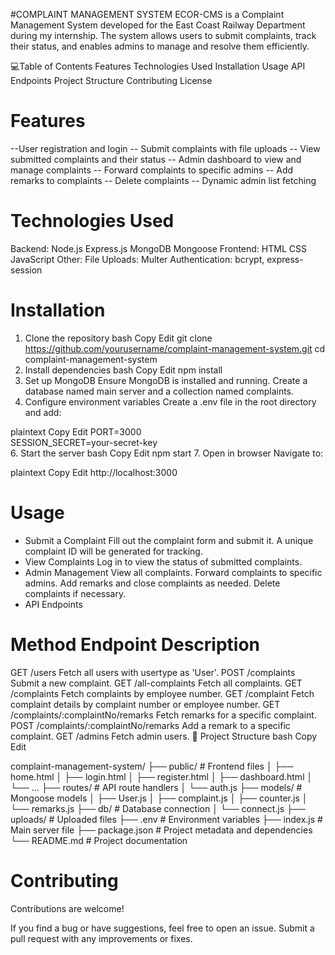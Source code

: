 #COMPLAINT MANAGEMENT SYSTEM
ECOR-CMS is a Complaint Management System developed for the East Coast Railway Department during my internship. The system allows users to submit complaints, track their status, and enables admins to manage and resolve them efficiently.

💻Table of Contents
Features
Technologies Used
Installation
Usage
API Endpoints
Project Structure
Contributing
License

# Features
--User registration and login
-- Submit complaints with file uploads
-- View submitted complaints and their status
-- Admin dashboard to view and manage complaints
-- Forward complaints to specific admins
-- Add remarks to complaints
-- Delete complaints
-- Dynamic admin list fetching

 # Technologies Used
Backend:
Node.js
Express.js
MongoDB
Mongoose
Frontend:
HTML
CSS
JavaScript
Other:
File Uploads: Multer
Authentication: bcrypt, express-session

# Installation
1. Clone the repository
bash
Copy
Edit
git clone https://github.com/yourusername/complaint-management-system.git
cd complaint-management-system
2. Install dependencies
bash
Copy
Edit
npm install
3. Set up MongoDB
Ensure MongoDB is installed and running.
Create a database named main server and a collection named complaints.
4. Configure environment variables
Create a .env file in the root directory and add:

plaintext
Copy
Edit
PORT=3000  
SESSION_SECRET=your-secret-key  
6. Start the server
bash
Copy
Edit
npm start
7. Open in browser
Navigate to:

plaintext
Copy
Edit
http://localhost:3000

 # Usage
- Submit a Complaint
Fill out the complaint form and submit it.
A unique complaint ID will be generated for tracking.
- View Complaints
Log in to view the status of submitted complaints.
-  Admin Management
View all complaints.
Forward complaints to specific admins.
Add remarks and close complaints as needed.
Delete complaints if necessary.
- API Endpoints
# Method Endpoint Description
GET	/users	Fetch all users with usertype as 'User'.
POST	/complaints	Submit a new complaint.
GET	/all-complaints	Fetch all complaints.
GET	/complaints	Fetch complaints by employee number.
GET	/complaint	Fetch complaint details by complaint number or employee number.
GET	/complaints/:complaintNo/remarks	Fetch remarks for a specific complaint.
POST	/complaints/:complaintNo/remarks	Add a remark to a specific complaint.
GET	/admins	Fetch admin users.
📂 Project Structure
bash
Copy
Edit

complaint-management-system/
├── public/                  # Frontend files
│   ├── home.html
│   ├── login.html
│   ├── register.html
│   ├── dashboard.html
│   └── ...
├── routes/                  # API route handlers
│   └── auth.js
├── models/                  # Mongoose models
│   ├── User.js
│   ├── complaint.js
│   ├── counter.js
│   └── remarks.js
├── db/                      # Database connection
│   └── connect.js
├── uploads/                 # Uploaded files
├── .env                     # Environment variables
├── index.js                 # Main server file
├── package.json             # Project metadata and dependencies
└── README.md                # Project documentation
# Contributing
Contributions are welcome!

If you find a bug or have suggestions, feel free to open an issue.
Submit a pull request with any improvements or fixes.






